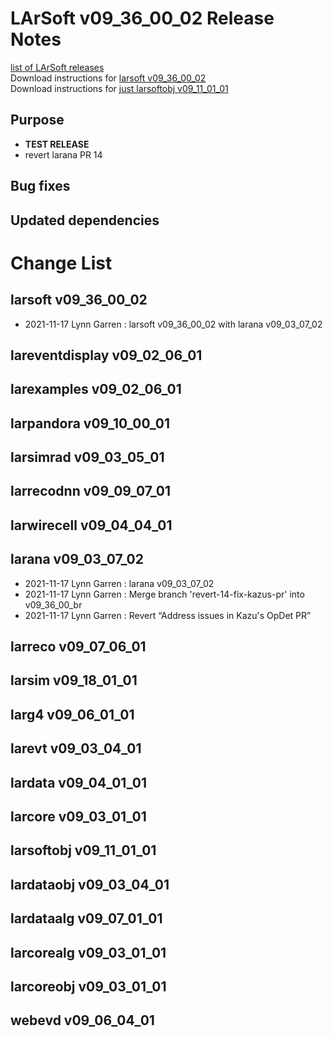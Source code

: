 # LArSoft v09_36_00_02 Release Notes



[list of LArSoft releases](LArSoft_release_list)  
Download instructions for [larsoft v09_36_00_02](http://scisoft.fnal.gov/scisoft/bundles/larsoft/v09_36_00_02/larsoft-v09_36_00_02.html)  
Download instructions for [just larsoftobj v09_11_01_01](http://scisoft.fnal.gov/scisoft/bundles/larsoftobj/v09_11_01_01/larsoftobj-v09_11_01_01.html)

## Purpose

-   **TEST RELEASE**
-   revert larana PR 14

## Bug fixes

## Updated dependencies

# Change List

## larsoft v09_36_00_02

-   2021-11-17 Lynn Garren : larsoft v09_36_00_02 with larana v09_03_07_02

## lareventdisplay v09_02_06_01

## larexamples v09_02_06_01

## larpandora v09_10_00_01

## larsimrad v09_03_05_01

## larrecodnn v09_09_07_01

## larwirecell v09_04_04_01

## larana v09_03_07_02

-   2021-11-17 Lynn Garren : larana v09_03_07_02
-   2021-11-17 Lynn Garren : Merge branch 'revert-14-fix-kazus-pr' into v09_36_00_br
-   2021-11-17 Lynn Garren : Revert “Address issues in Kazu's OpDet PR”

## larreco v09_07_06_01

## larsim v09_18_01_01

## larg4 v09_06_01_01

## larevt v09_03_04_01

## lardata v09_04_01_01

## larcore v09_03_01_01

## larsoftobj v09_11_01_01

## lardataobj v09_03_04_01

## lardataalg v09_07_01_01

## larcorealg v09_03_01_01

## larcoreobj v09_03_01_01

## webevd v09_06_04_01
